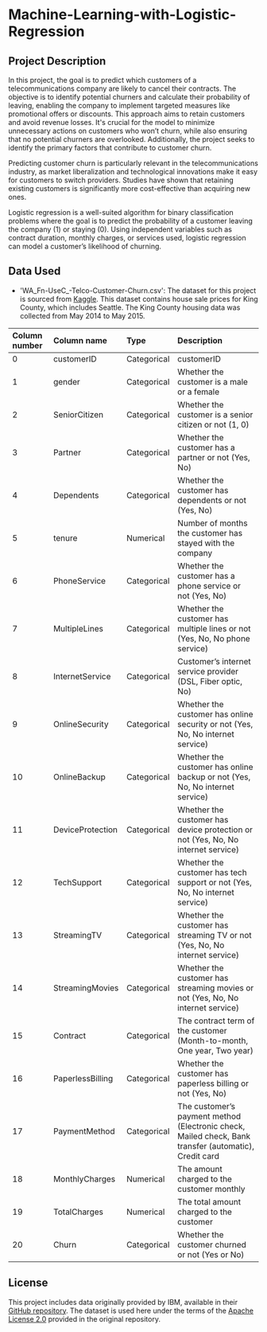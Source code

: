 # Machine-Learning-with-Logistic-Regression

## Project Description

In this project, the goal is to predict which customers of a telecommunications company are likely to cancel their contracts. The objective is to identify potential churners and calculate their probability of leaving, enabling the company to implement targeted measures like promotional offers or discounts. This approach aims to retain customers and avoid revenue losses. It's crucial for the model to minimize unnecessary actions on customers who won’t churn, while also ensuring that no potential churners are overlooked. Additionally, the project seeks to identify the primary factors that contribute to customer churn.

Predicting customer churn is particularly relevant in the telecommunications industry, as market liberalization and technological innovations make it easy for customers to switch providers. Studies have shown that retaining existing customers is significantly more cost-effective than acquiring new ones.

Logistic regression is a well-suited algorithm for binary classification problems where the goal is to predict the probability of a customer leaving the company (1) or staying (0). Using independent variables such as contract duration, monthly charges, or services used, logistic regression can model a customer’s likelihood of churning.

## Data Used

- 'WA_Fn-UseC_-Telco-Customer-Churn.csv': The dataset for this project is sourced from [Kaggle](https://www.kaggle.com/datasets/blastchar/telco-customer-churn/data). This dataset contains house sale prices for King County, which includes Seattle. The King County housing data was collected from May 2014 to May 2015.

| Column number| Column name | Type | Description |
|:----------|:----------|:----------|:----------|
|0   | customerID   | Categorical   | customerID   |
|1   | gender   | Categorical   | Whether the customer is a male or a female   |
|2   | SeniorCitizen   | Categorical   | Whether the customer is a senior citizen or not (1, 0)   |
|3   | Partner   | Categorical   | Whether the customer has a partner or not (Yes, No)   |
|4   | Dependents   | Categorical   | Whether the customer has dependents or not (Yes, No)   |
|5   | tenure   | Numerical   | Number of months the customer has stayed with the company   |
|6   | PhoneService   | Categorical   | Whether the customer has a phone service or not (Yes, No)   |
|7   | MultipleLines   | Categorical   | Whether the customer has multiple lines or not (Yes, No, No phone service)   |
|8   | InternetService   | Categorical   | Customer’s internet service provider (DSL, Fiber optic, No)   |
|9   | OnlineSecurity   | Categorical   | Whether the customer has online security or not (Yes, No, No internet service)   |
|10   | OnlineBackup   | Categorical   | Whether the customer has online backup or not (Yes, No, No internet service)   |
|11   | DeviceProtection   | Categorical   | Whether the customer has device protection or not (Yes, No, No internet service)   |
|12   | TechSupport   | Categorical   | Whether the customer has tech support or not (Yes, No, No internet service)   |
|13   | StreamingTV   | Categorical   | Whether the customer has streaming TV or not (Yes, No, No internet service)   |
|14   | StreamingMovies   | Categorical   | Whether the customer has streaming movies or not (Yes, No, No internet service)   |
|15   | Contract   | Categorical   | The contract term of the customer (Month-to-month, One year, Two year)   |
|16   | PaperlessBilling   | Categorical   | Whether the customer has paperless billing or not (Yes, No)   |
|17   | PaymentMethod   | Categorical   | The customer’s payment method (Electronic check, Mailed check, Bank transfer (automatic), Credit card    |
|18   | MonthlyCharges   | Numerical   | The amount charged to the customer monthly   |
|19   | TotalCharges   | Numerical   | The total amount charged to the customer   |
|20   | Churn   | Categorical   | Whether the customer churned or not (Yes or No)   |

## License

This project includes data originally provided by IBM, available in their [GitHub repository](https://github.com/IBM/telco-customer-churn-on-icp4d). The dataset is used here under the terms of the [Apache License 2.0](./LICENSE) provided in the original repository.

